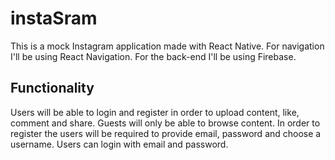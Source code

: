 # instaSram

This is a mock Instagram application made with React Native. For navigation I'll be using React Navigation. For the back-end I'll be using Firebase.

## Functionality 

Users will be able to login and register in order to upload content, like, comment and share.
Guests will only be able to browse content.
In order to register the users will be required to provide email, password and choose a username.
Users can login with email and password.
